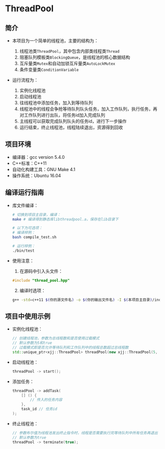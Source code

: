 # ThreadPool

## 简介

- 本项目为一个简单的线程池，主要的结构为：

    1. 线程池类`ThreadPool`，其中包含内部类线程类`Thread`
    2. 阻塞队列模板类`BlockingQueue`，是线程池的核心数据结构
    3. 互斥量类`Mutex`和自动加锁互斥量类`AutoLockMutex`
    4. 条件变量类`ConditionVariable`

- 运行流程为：
    1. 实例化线程池
    2. 启动线程池
    3. 往线程池中添加任务，加入到等待队列
    4. 线程池中的线程会争抢等待队列队头任务，加入工作队列，执行任务，再对工作队列进行出队，将任务id加入完成队列
    5. 主线程可以获取完成队列队头的任务id，进行下一步操作
    6. 运行结束，终止线程池，线程陆续退出，资源得到回收

## 项目环境

- 编译器：gcc version 5.4.0
- C++标准：C++11
- 自动化构建工具：GNU Make 4.1
- 操作系统：Ubuntu 16.04

## 编译运行指南
- 库文件编译：
    ```bash
    # 切换到项目主目录，编译：
    make # 编译得到静态库libthreadpool.a，保存在lib目录下

    # 以下为可选项：
    # 编译样例：
    bash compile_test.sh

    # 运行样例：
    ./bin/test
    ```

- 使用注意：

    1. 在源码中引入头文件：
    ```cpp
    #include "thread_pool.hpp"
    ```
    2. 编译时选项：
    ```bash
    g++ -std=c++11 $(你的源文件名) -o $(你的输出文件名) -I $(本项目主目录)/include -L $(本项目主目录)/lib -lpthread -lthreadpool
    ```

## 项目中使用示例

- 实例化线程池：
    ```cpp
    // 创建线程池，参数为总线程数和是否使用过载模式
    // 默认参数为5和true
    // 过载模式即是否允许等待队列和工作队列中的线程总数超过总线程数
    std::unique_ptr<xjj::ThreadPool> threadPool(new xjj::ThreadPool(5, true));
    ```
- 启动线程池：
    ```cpp
    threadPool -> start();
    ```
- 添加任务：
    ```cpp
    threadPool -> addTask(
        [] () {
            // 传入的任务内容
        },
        task_id // 任务id
    );
    ```

- 终止线程池：
    ```cpp
    // 参数布尔值为线程池发出终止指令时，线程是否需要执行完等待队列中所有任务再退出
    // 默认参数为true
    threadPool -> terminate(true);
    ```